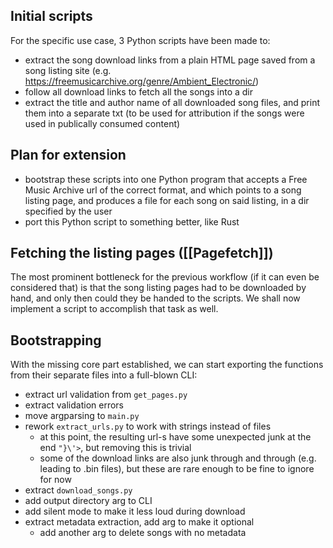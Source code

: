 ## Initial scripts
For the specific use case, 3 Python scripts have been made to:
- extract the song download links from a plain HTML page saved from a song listing site (e.g. https://freemusicarchive.org/genre/Ambient_Electronic/)
- follow all download links to fetch all the songs into a dir
- extract the title and author name of all downloaded song files, and print them into a separate txt (to be used for attribution if the songs were used in publically consumed content)

## Plan for extension
- bootstrap these scripts into one Python program that accepts a Free Music Archive url of the correct format, and which points to a song listing page, and produces a file for each song on said listing, in a dir specified by the user
- port this Python script to something better, like Rust

## Fetching the listing pages ([[Pagefetch]])
The most prominent bottleneck for the previous workflow (if it can even be considered that) is that the song listing pages had to be downloaded by hand, and only then could they be handed to the scripts. We shall now implement a script to accomplish that task as well.

## Bootstrapping
With the missing core part established, we can start exporting the functions from their separate files into a full-blown CLI:
- extract url validation from `get_pages.py`
- extract validation errors
- move argparsing to `main.py`
- rework `extract_urls.py` to work with strings instead of files
	- at this point, the resulting url-s have some unexpected junk at the end `"}\'>`, but removing this is trivial
	- some of the download links are also junk through and through (e.g. leading to .bin files), but these are rare enough to be fine to ignore for now
- extract `download_songs.py`
- add output directory arg to CLI
- add silent mode to make it less loud during download
- extract metadata extraction, add arg to make it optional
	- add another arg to delete songs with no metadata